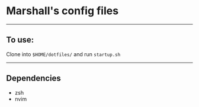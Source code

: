 # Marshall's config files
***
## To use:
Clone into `$HOME/dotfiles/` and run `startup.sh`
***
## Dependencies
- zsh
- nvim

